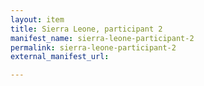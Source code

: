 ```yaml
---
layout: item
title: Sierra Leone, participant 2
manifest_name: sierra-leone-participant-2
permalink: sierra-leone-participant-2
external_manifest_url: 

---
```

<!-- Add an essay or interpretive material below this line,
using HTML or markdown.  Do not modify this file above this line -->
